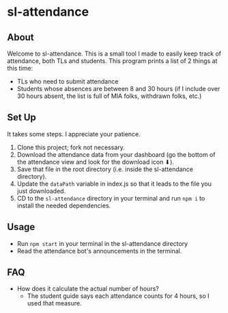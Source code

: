 # sl-attendance

## About

Welcome to sl-attendance. This is a small tool I made to easily keep track of attendance, both TLs and students. This program prints a list of 2 things at this time:

- TLs who need to submit attendance
- Students whose absences are between 8 and 30 hours (if I include over 30 hours absent, the list is full of MIA folks, withdrawn folks, etc.)

## Set Up

It takes some steps. I appreciate your patience.

1. Clone this project; fork not necessary.
2. Download the attendance data from your dashboard (go the bottom of the attendance view and look for the download icon ⬇).
3. Save that file in the root directory (i.e. inside the sl-attendance directory).
4. Update the `dataPath` variable in index.js so that it leads to the file you just downloaded.
5. CD to the `sl-attendance` directory in your terminal and run `npm i` to install the needed dependencies.

## Usage

- Run `npm start` in your terminal in the sl-attendance directory
- Read the attendance bot's announcements in the terminal.

## FAQ

- How does it calculate the actual number of hours?
  - The student guide says each attendance counts for 4 hours, so I used that measure.
